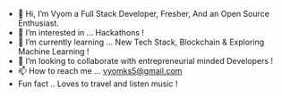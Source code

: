 - 👋 Hi, I’m Vyom a Full Stack Developer, Fresher, And an Open Source Enthusiast.   
- 👀 I’m interested in ... Hackathons  !
- 🌱 I’m currently learning ... New Tech Stack, Blockchain & Exploring Machine Learning !
- 💞️ I’m looking to collaborate with entrepreneurial minded Developers !
- 📫 How to reach me ... vyomks5@gmail.com
- Fun fact .. Loves to travel and listen music !
<!---
vyomks5/vyomks5 is a ✨ special ✨ repository because its `README.md` (this file) appears on your GitHub profile.
You can click the Preview link to take a look at your changes.
--->

